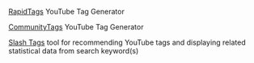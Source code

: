 
[RapidTags](https://www.rapidtags.io/)
YouTube Tag Generator

[CommunityTags](https://www.communitytags.app/)
YouTube Tag Generator

[Slash Tags](https://github.com/huhmit/slashtags)
tool for recommending YouTube tags and displaying related statistical data from search keyword(s)
